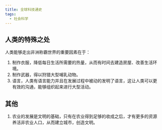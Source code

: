 ```yaml
---
title: 全球科技通史
tags:
  - 社会科学
---
```


## 人类的特殊之处

人类能够走出非洲称霸世界的重要因素在于：
1. 制作衣服，降低每日生活所需要的热量，从而有时间去建造房屋、改善生活环境。
2. 制作武器，得以狩猎大型哺乳动物。
3. 语言，人类有语言能力并且在发展过程中被动的发明了语言，这让人类可以更有效的沟通，能够组织起来进行大型活动。

## 其他

1. 农业的发展是文明的基础，只有在农业得到足够的收成之后，才有更多的资源养活非农业人口，从而建立城市，创造文明。